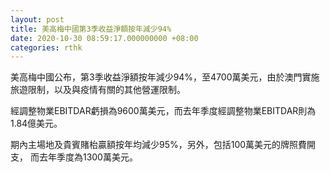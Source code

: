 ```yaml
---
layout: post
title: 美高梅中國第3季收益淨額按年減少94%
date: 2020-10-30 08:59:17.000000000 +08:00
categories: rthk
---
```


美高梅中國公布，第3季收益淨額按年減少94%，至4700萬美元，由於澳門實施旅遊限制，以及與疫情有關的其他營運限制。

經調整物業EBITDAR虧損為9600萬美元，而去年季度經調整物業EBITDAR則為1.84億美元。

期內主場地及貴賓賭枱贏額按年均減少95%，另外，包括100萬美元的牌照費開支， 而去年季度為1300萬美元。
